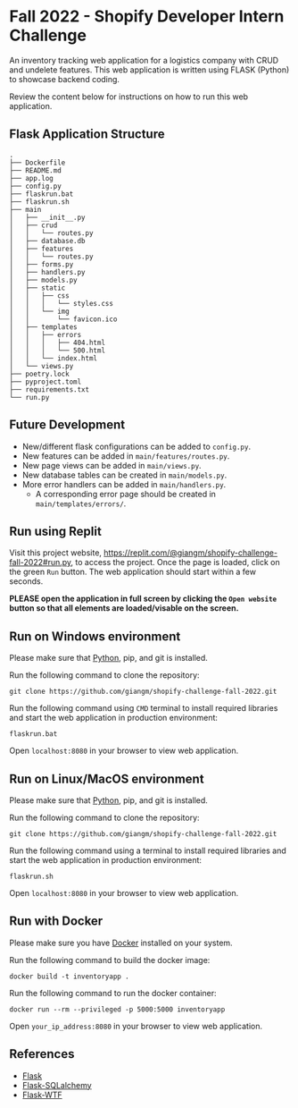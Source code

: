 # Fall 2022 - Shopify Developer Intern Challenge

An inventory tracking web application for a logistics company with CRUD and undelete features. This web application is written using FLASK (Python) to showcase backend coding.

Review the content below for instructions on how to run this web application.

## Flask Application Structure

```
.
├── Dockerfile
├── README.md
├── app.log
├── config.py
├── flaskrun.bat
├── flaskrun.sh
├── main
│   ├── __init__.py
│   ├── crud
│   │   └── routes.py
│   ├── database.db
│   ├── features
│   │   └── routes.py
│   ├── forms.py
│   ├── handlers.py
│   ├── models.py
│   ├── static
│   │   ├── css
│   │   │   └── styles.css
│   │   └── img
│   │       └── favicon.ico
│   ├── templates
│   │   ├── errors
│   │   │   ├── 404.html
│   │   │   └── 500.html
│   │   └── index.html
│   └── views.py
├── poetry.lock
├── pyproject.toml
├── requirements.txt
└── run.py
```

## Future Development
- New/different flask configurations can be added to `config.py`.
- New features can be added in `main/features/routes.py`.
- New page views can be added in `main/views.py`.
- New database tables can be created in `main/models.py`.
- More error handlers can be added in `main/handlers.py`.
  - A corresponding error page should be created in `main/templates/errors/`.

## Run using Replit

Visit this project website, https://replit.com/@giangm/shopify-challenge-fall-2022#run.py, to access the project. Once the page is loaded, click on the green `Run` button. The web application should start within a few seconds.

**PLEASE open the application in full screen by clicking the `Open website` button so that all elements are loaded/visable on the screen.**


## Run on Windows environment
Please make sure that [Python](https://www.python.org/downloads/), pip, and git is installed.

Run the following command to clone the repository:
```
git clone https://github.com/giangm/shopify-challenge-fall-2022.git
```

Run the following command using `CMD` terminal to install required libraries and start the web application in production environment:
```
flaskrun.bat
```

Open `localhost:8080` in your browser to view web application.


## Run on Linux/MacOS environment
Please make sure that [Python](https://www.python.org/downloads/), pip, and git is installed.

Run the following command to clone the repository:
```
git clone https://github.com/giangm/shopify-challenge-fall-2022.git
```

Run the following command using a terminal to install required libraries and start the web application in production environment:
```
flaskrun.sh
```

Open `localhost:8080` in your browser to view web application.


## Run with Docker
Please make sure you have [Docker](https://docs.docker.com/get-docker/) installed on your system.

Run the following command to build the docker image:
```
docker build -t inventoryapp .
```
Run the following command to run the docker container:
```
docker run --rm --privileged -p 5000:5000 inventoryapp
```

Open `your_ip_address:8080` in your browser to view web application.


## References

- [Flask](https://flask.palletsprojects.com/en/2.0.x/)
- [Flask-SQLalchemy](https://flask-sqlalchemy.palletsprojects.com/en/2.x/)
- [Flask-WTF](https://flask-wtf.readthedocs.io/en/1.0.x/)
